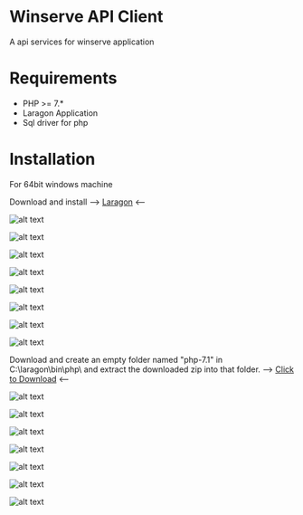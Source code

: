 Winserve API Client
=======================

A api services for winserve application

Requirements
============

* PHP >= 7.*
* Laragon Application
* Sql driver for php

Installation
============

For 64bit windows machine 


Download and install --> 
[Laragon](https://sourceforge.net/projects/laragon/files/releases/4.0/laragon-full.exe) <--

![alt text](https://github.com/davidgualvez/winserve-client/blob/development/installation/laragon%20window.png)

![alt text](https://github.com/davidgualvez/winserve-client/blob/development/installation/cmdr-cd-to-directory.png)

![alt text](https://github.com/davidgualvez/winserve-client/blob/development/installation/cmdr-composer-install.png)

![alt text](https://github.com/davidgualvez/winserve-client/blob/development/installation/cmdr-copying-env.png)

![alt text](https://github.com/davidgualvez/winserve-client/blob/development/installation/cmdr-key-generate.png)

![alt text](https://github.com/davidgualvez/winserve-client/blob/development/installation/cmdr-editing-env-for-db-credential.png)

![alt text](https://github.com/davidgualvez/winserve-client/blob/development/installation/cmdr-update-env.png)

![alt text](https://github.com/davidgualvez/winserve-client/blob/development/installation/cmdr-config-cache.png) 

Download and create an empty folder named "php-7.1" in C:\laragon\bin\php\ and extract the downloaded zip into that folder. -->
[Click to Download](https://windows.php.net/downloads/releases/php-7.1.30-Win32-VC14-x64.zip) <--

![alt text](https://github.com/davidgualvez/winserve-client/blob/development/installation/php-sql-driver-dll.png)

![alt text](https://github.com/davidgualvez/winserve-client/blob/development/installation/selecting-php7-1.png)

![alt text](https://github.com/davidgualvez/winserve-client/blob/development/installation/selecting-sql-driver.png)

![alt text](https://github.com/davidgualvez/winserve-client/blob/development/installation/clicking-settings.png)

![alt text](https://github.com/davidgualvez/winserve-client/blob/development/installation/laragon-auto-startup-config.png)

![alt text](https://github.com/davidgualvez/winserve-client/blob/development/installation/laragon-starting-server.png)

![alt text](https://github.com/davidgualvez/winserve-client/blob/development/installation/done.png)